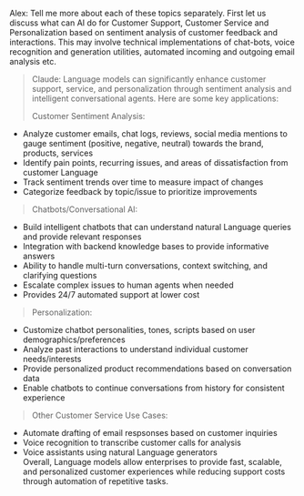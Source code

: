 Alex: Tell me more about each of these topics separately. First let us discuss what can AI do for Customer Support, Customer Service and Personalization based on sentiment analysis of customer feedback and interactions. This may involve technical implementations of chat-bots, voice recognition and generation utilities, automated incoming and outgoing email analysis etc.

> Claude: Language models can significantly enhance customer support, service, and personalization through sentiment analysis and intelligent conversational agents. Here are some key applications:
>
> Customer Sentiment Analysis:
- Analyze customer emails, chat logs, reviews, social media mentions to gauge sentiment (positive, negative, neutral) towards the brand, products, services
- Identify pain points, recurring issues, and areas of dissatisfaction from customer Language
- Track sentiment trends over time to measure impact of changes
- Categorize feedback by topic/issue to prioritize improvements
> Chatbots/Conversational AI:
- Build intelligent chatbots that can understand natural Language queries and provide relevant responses
- Integration with backend knowledge bases to provide informative answers
- Ability to handle multi-turn conversations, context switching, and clarifying questions
- Escalate complex issues to human agents when needed
- Provides 24/7 automated support at lower cost
> Personalization:
- Customize chatbot personalities, tones, scripts based on user demographics/preferences
- Analyze past interactions to understand individual customer needs/interests
- Provide personalized product recommendations based on conversation data
- Enable chatbots to continue conversations from history for consistent experience
> Other Customer Service Use Cases:
- Automate drafting of email respsonses based on customer inquiries
- Voice recognition to transcribe customer calls for analysis 
- Voice assistants using natural Language generators
<br>Overall, Language models allow enterprises to provide fast, scalable, and personalized customer experiences while reducing support costs through automation of repetitive tasks.
